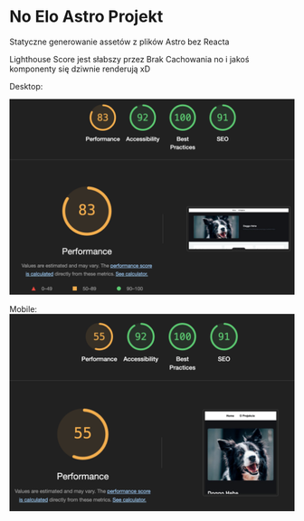 # No Elo Astro Projekt

Statyczne generowanie assetów z plików Astro bez Reacta

Lighthouse Score jest słabszy przez Brak Cachowania no i jakoś komponenty się dziwnie renderują xD

Desktop:

![alt text](image-1.png)

Mobile:
![alt text](image.png)